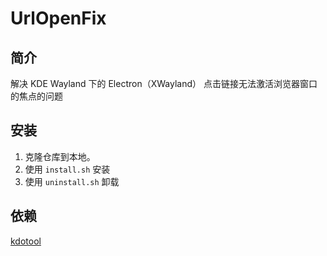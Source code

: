 # UrlOpenFix

## 简介

解决 KDE Wayland 下的 Electron（XWayland） 点击链接无法激活浏览器窗口的焦点的问题 

## 安装

1. 克隆仓库到本地。
2. 使用 `install.sh` 安装
3. 使用 `uninstall.sh` 卸载

## 依赖

[kdotool](https://github.com/jinliu/kdotool)
